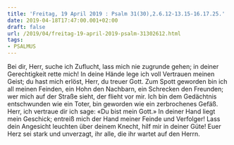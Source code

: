 ```yaml
---
title: 'Freitag, 19 April 2019 : Psalm 31(30),2.6.12-13.15-16.17.25.'
date: 2019-04-18T17:47:00.001+02:00
draft: false
url: /2019/04/freitag-19-april-2019-psalm-31302612.html
tags: 
- PSALMUS
---
```


Bei dir, Herr, suche ich Zuflucht, lass mich nie zugrunde gehen; in deiner Gerechtigkeit rette mich! In deine Hände lege ich voll Vertrauen meinen Geist; du hast mich erlöst, Herr, du treuer Gott. Zum Spott geworden bin ich all meinen Feinden, ein Hohn den Nachbarn, ein Schrecken den Freunden; wer mich auf der Straße sieht, der flieht vor mir. Ich bin dem Gedächtnis entschwunden wie ein Toter, bin geworden wie ein zerbrochenes Gefäß. Herr, ich vertraue dir ich sage: «Du bist mein Gott.» In deiner Hand liegt mein Geschick; entreiß mich der Hand meiner Feinde und Verfolger! Lass dein Angesicht leuchten über deinem Knecht, hilf mir in deiner Güte! Euer Herz sei stark und unverzagt, ihr alle, die ihr wartet auf den Herrn.